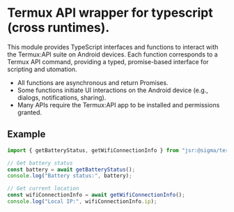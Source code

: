 # Termux API wrapper for typescript (cross runtimes).

This module provides TypeScript interfaces and functions to interact with the
Termux:API suite on Android devices. Each function corresponds to a Termux API
command, providing a typed, promise-based interface for scripting and utomation.

- All functions are asynchronous and return Promises.
- Some functions initiate UI interactions on the Android device (e.g., dialogs,
  notifications, sharing).
- Many APIs require the Termux:API app to be installed and permissions granted.

## Example

```ts
import { getBatteryStatus, getWifiConnectionInfo } from "jsr:@sigma/termux";

// Get battery status
const battery = await getBatteryStatus();
console.log("Battery status:", battery);

// Get current location
const wifiConnectionInfo = await getWifiConnectionInfo();
console.log("Local IP:", wifiConnectionInfo.ip);
```

